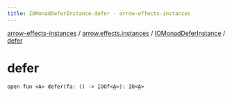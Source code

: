 ```yaml
---
title: IOMonadDeferInstance.defer - arrow-effects-instances
---
```


[arrow-effects-instances](../../index.html) / [arrow.effects.instances](../index.html) / [IOMonadDeferInstance](index.html) / [defer](./defer.html)

# defer

`open fun <A> defer(fa: () -> IOOf<`[`A`](defer.html#A)`>): IO<`[`A`](defer.html#A)`>`